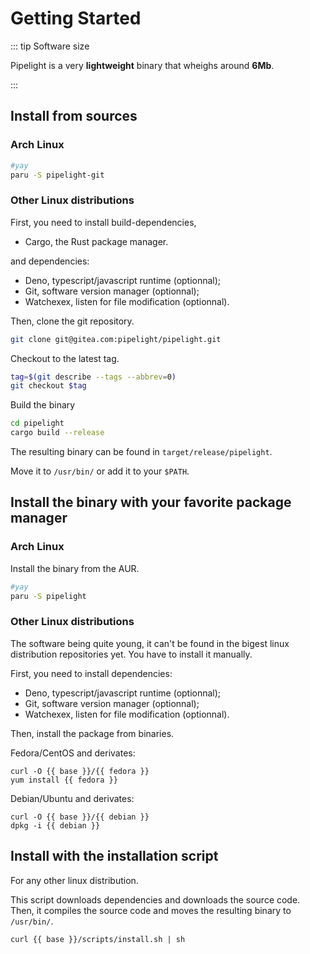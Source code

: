 <script lang="ts" setup>
const base = "https://packages.pipelight.dev";
const debian = `pipelight-${import.meta.env.VITE_GIT_VERSION}.deb`;
const archlinux = `pipelight-${import.meta.env.VITE_GIT_VERSION}.pkg.tar.zst`;
const fedora = `pipelight-${import.meta.env.VITE_GIT_VERSION}.rpm`;
</script>

# Getting Started

::: tip Software size

Pipelight is a very **lightweight** binary that wheighs around **6Mb**.

:::

## Install from sources

### Arch Linux

```sh
#yay
paru -S pipelight-git
```

### Other Linux distributions

First, you need to install build-dependencies,

- Cargo, the Rust package manager.

and dependencies:

- Deno, typescript/javascript runtime (optionnal);
- Git, software version manager (optionnal);
- Watchexex, listen for file modification (optionnal).

Then, clone the git repository.

```sh
git clone git@gitea.com:pipelight/pipelight.git
```

Checkout to the latest tag.

```sh
tag=$(git describe --tags --abbrev=0)
git checkout $tag
```

Build the binary

```sh
cd pipelight
cargo build --release
```

The resulting binary can be found in `target/release/pipelight`.

Move it to `/usr/bin/` or add it to your `$PATH`.

## Install the binary with your favorite package manager

### Arch Linux

Install the binary from the AUR.

```sh
#yay
paru -S pipelight
```

### Other Linux distributions

The software being quite young, it can't be found in the bigest linux distribution repositories yet.
You have to install it manually.

First, you need to install dependencies:

- Deno, typescript/javascript runtime (optionnal);
- Git, software version manager (optionnal);
- Watchexex, listen for file modification (optionnal).

Then, install the package from binaries.

Fedora/CentOS and derivates:

```sh-vue
curl -O {{ base }}/{{ fedora }}
yum install {{ fedora }}
```

Debian/Ubuntu and derivates:

```sh-vue
curl -O {{ base }}/{{ debian }}
dpkg -i {{ debian }}
```

## Install with the installation script <Badge type="danger" text="alpha" />

For any other linux distribution.

This script downloads dependencies and downloads the source code.
Then, it compiles the source code and moves the resulting binary to `/usr/bin/`.

```sh-vue
curl {{ base }}/scripts/install.sh | sh
```
